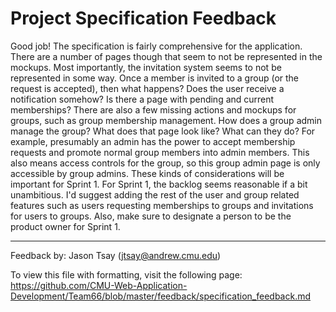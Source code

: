 Project Specification Feedback
============

Good job! The specification is fairly comprehensive for the application. There are a number of pages though that seem to not be represented in the mockups. Most importantly, the invitation system seems to not be represented in some way. Once a member is invited to a group (or the request is accepted), then what happens? Does the user receive a notification somehow? Is there a page with pending and current memberships? There are also a few missing actions and mockups for groups, such as group membership management. How does a group admin manage the group? What does that page look like? What can they do? For example, presumably an admin has the power to accept membership requests and promote normal group members into admin members. This also means access controls for the group, so this group admin page is only accessible by group admins. These kinds of considerations will be important for Sprint 1. For Sprint 1, the backlog seems reasonable if a bit unambitious. I'd suggest adding the rest of the user and group related features such as users requesting memberships to groups and invitations for users to groups. Also, make sure to designate a person to be the product owner for Sprint 1. 

---

Feedback by: Jason Tsay (jtsay@andrew.cmu.edu)

To view this file with formatting, visit the following page: https://github.com/CMU-Web-Application-Development/Team66/blob/master/feedback/specification_feedback.md
